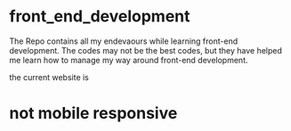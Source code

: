 # front_end_development
The Repo contains all my endevaours while learning front-end development. The codes may not be the best codes, but they have helped me learn how to manage my way around front-end development.

the current website is
# not mobile responsive